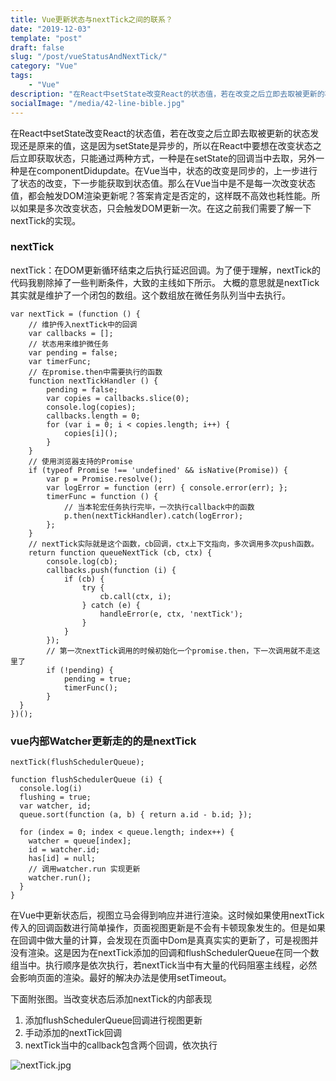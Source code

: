 ```yaml
---
title: Vue更新状态与nextTick之间的联系？
date: "2019-12-03"
template: "post"
draft: false
slug: "/post/vueStatusAndNextTick/"
category: "Vue"
tags: 
    - "Vue"
description: "在React中setState改变React的状态值，若在改变之后立即去取被更新的状态发现还是原来的值，这是因为setState是异步的，所以在React中要想在改变状态之后立即获取状态，只能通过两种方式，一种是在setState的回调当中去取，另外一种是在componentDidupdate。在Vue当中，状态的改变是同步的，上一步我进行了状态的改变，下一步我能获取到状态值。"
socialImage: "/media/42-line-bible.jpg"
---
```

在React中setState改变React的状态值，若在改变之后立即去取被更新的状态发现还是原来的值，这是因为setState是异步的，所以在React中要想在改变状态之后立即获取状态，只能通过两种方式，一种是在setState的回调当中去取，另外一种是在componentDidupdate。在Vue当中，状态的改变是同步的，上一步进行了状态的改变，下一步能获取到状态值。那么在Vue当中是不是每一次改变状态值，都会触发DOM渲染更新呢？答案肯定是否定的，这样既不高效也耗性能。所以如果是多次改变状态，只会触发DOM更新一次。在这之前我们需要了解一下nextTick的实现。

### nextTick
nextTick：在DOM更新循环结束之后执行延迟回调。为了便于理解，nextTick的代码我剔除掉了一些判断条件，大致的主线如下所示。
大概的意思就是nextTick其实就是维护了一个闭包的数组。这个数组放在微任务队列当中去执行。
```
var nextTick = (function () {
    // 维护传入nextTick中的回调
    var callbacks = [];
    // 状态用来维护微任务
    var pending = false;
    var timerFunc;
    // 在promise.then中需要执行的函数
    function nextTickHandler () {
        pending = false;
        var copies = callbacks.slice(0);
        console.log(copies);
        callbacks.length = 0;
        for (var i = 0; i < copies.length; i++) {
            copies[i]();
        }
    }
    // 使用浏览器支持的Promise
    if (typeof Promise !== 'undefined' && isNative(Promise)) {
        var p = Promise.resolve();
        var logError = function (err) { console.error(err); };
        timerFunc = function () {
            // 当本轮宏任务执行完毕，一次执行callback中的函数
            p.then(nextTickHandler).catch(logError);
        };
    } 
    // nextTick实际就是这个函数，cb回调，ctx上下文指向，多次调用多次push函数。
    return function queueNextTick (cb, ctx) {
        console.log(cb);
        callbacks.push(function (i) {
            if (cb) {
                try {
                    cb.call(ctx, i);
                } catch (e) {
                    handleError(e, ctx, 'nextTick');
                }
            } 
        });
        // 第一次nextTick调用的时候初始化一个promise.then，下一次调用就不走这里了
        if (!pending) {
            pending = true;
            timerFunc();
        }
  }
})();

```

### vue内部Watcher更新走的的是nextTick

```
nextTick(flushSchedulerQueue);

function flushSchedulerQueue (i) {
  console.log(i)
  flushing = true;
  var watcher, id;
  queue.sort(function (a, b) { return a.id - b.id; });

  for (index = 0; index < queue.length; index++) {
    watcher = queue[index];
    id = watcher.id;
    has[id] = null;
    // 调用watcher.run 实现更新
    watcher.run();
  }
}
```

在Vue中更新状态后，视图立马会得到响应并进行渲染。这时候如果使用nextTick传入的回调函数进行简单操作，页面视图更新是不会有卡顿现象发生的。但是如果在回调中做大量的计算，会发现在页面中Dom是真真实实的更新了，可是视图并没有渲染。这是因为在nextTick添加的回调和flushSchedulerQueue在同一个数组当中。执行顺序是依次执行，若nextTick当中有大量的代码阻塞主线程，必然会影响页面的渲染。最好的解决办法是使用setTimeout。   

下面附张图。当改变状态后添加nextTick的内部表现
1.  添加flushSchedulerQueue回调进行视图更新
2.  手动添加的nextTick回调
3.  nextTick当中的callback包含两个回调，依次执行

![nextTick.jpg](/media/nextTick.jpg)
